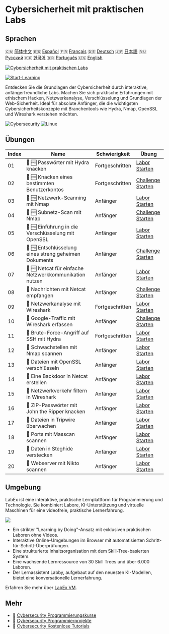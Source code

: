 # Cybersicherheit mit praktischen Labs

## Sprachen

🇨🇳 [简体中文](README_zh.md) 🇪🇸 [Español](README_es.md) 🇫🇷 [Français](README_fr.md) 🇩🇪 [Deutsch](README_de.md) 🇯🇵 [日本語](README_ja.md) 🇷🇺 [Русский](README_ru.md) 🇰🇷 [한국어](README_ko.md) 🇧🇷 [Português](README_pt.md) 🇺🇸 [English](README.md) 

[![Cybersicherheit mit praktischen Labs](https://cover-creator.labex.io/cybersecurity-labs-for-beginners.png?lang=de)](https://labex.io/de/courses/cybersecurity-labs-for-beginners)

[![Start-Learning](https://img.shields.io/badge/Start-Learning-whitesmoke?style=for-the-badge)](https://labex.io/de/courses/cybersecurity-labs-for-beginners)

Entdecken Sie die Grundlagen der Cybersicherheit durch interaktive, anfängerfreundliche Labs. Machen Sie sich praktische Erfahrungen mit ethischem Hacken, Netzwerkanalyse, Verschlüsselung und Grundlagen der Web-Sicherheit. Ideal für absolute Anfänger, die die wichtigsten Cybersicherheitskonzepte mit Branchentools wie Hydra, Nmap, OpenSSL und Wireshark verstehen möchten.

![Cybersecurity](https://img.shields.io/badge/Cybersecurity-whitesmoke?style=for-the-badge&logo=cybersecurity)
![Linux](https://img.shields.io/badge/Linux-whitesmoke?style=for-the-badge&logo=linux)


## Übungen

|   Index | Name                                                   | Schwierigkeit   | Übung                                                                                                                                |
|---------|--------------------------------------------------------|-----------------|--------------------------------------------------------------------------------------------------------------------------------------|
|      01 | 📖 🆓 Passwörter mit Hydra knacken                     | Fortgeschritten | <a target='_blank' href='https://labex.io/de/tutorials/linux-using-hydra-to-crack-passwords-415960'>Labor Starten</a>                |
|      02 | 🎯 🆓 Knacken eines bestimmten Benutzerkontos          | Fortgeschritten | <a target='_blank' href='https://labex.io/de/tutorials/linux-cracking-a-specific-user-account-415951'>Challenge Starten</a>          |
|      03 | 📖 🆓 Netzwerk-Scanning mit Nmap                       | Anfänger        | <a target='_blank' href='https://labex.io/de/tutorials/nmap-network-scanning-with-nmap-415959'>Labor Starten</a>                     |
|      04 | 🎯 🆓 Subnetz-Scan mit Nmap                            | Anfänger        | <a target='_blank' href='https://labex.io/de/tutorials/nmap-scanning-subnet-with-nmap-415954'>Challenge Starten</a>                  |
|      05 | 📖 🆓 Einführung in die Verschlüsselung mit OpenSSL    | Anfänger        | <a target='_blank' href='https://labex.io/de/tutorials/linux-introduction-to-encryption-with-openssl-415957'>Labor Starten</a>       |
|      06 | 🎯 🆓 Entschlüsselung eines streng geheimen Dokuments  | Anfänger        | <a target='_blank' href='https://labex.io/de/tutorials/linux-decrypting-top-secret-document-415952'>Challenge Starten</a>            |
|      07 | 📖 🆓 Netcat für einfache Netzwerkkommunikation nutzen | Anfänger        | <a target='_blank' href='https://labex.io/de/tutorials/linux-using-netcat-for-simple-network-communication-415961'>Labor Starten</a> |
|      08 | 🎯  Nachrichten mit Netcat empfangen                   | Anfänger        | <a target='_blank' href='https://labex.io/de/tutorials/linux-receive-messages-using-netcat-415953'>Challenge Starten</a>             |
|      09 | 📖  Netzwerkanalyse mit Wireshark                      | Fortgeschritten | <a target='_blank' href='https://labex.io/de/tutorials/wireshark-network-analysis-with-wireshark-415958'>Labor Starten</a>           |
|      10 | 🎯  Google-Traffic mit Wireshark erfassen              | Anfänger        | <a target='_blank' href='https://labex.io/de/tutorials/wireshark-capture-google-traffic-with-wireshark-415948'>Challenge Starten</a> |
|      11 | 📖  Brute-Force-Angriff auf SSH mit Hydra              | Fortgeschritten | <a target='_blank' href='https://labex.io/de/tutorials/hydra-brute-force-ssh-in-hydra-549926'>Labor Starten</a>                      |
|      12 | 📖  Schwachstellen mit Nmap scannen                    | Anfänger        | <a target='_blank' href='https://labex.io/de/tutorials/nmap-scan-vulnerabilities-in-nmap-549947'>Labor Starten</a>                   |
|      13 | 📖  Dateien mit OpenSSL verschlüsseln                  | Anfänger        | <a target='_blank' href='https://labex.io/de/tutorials/linux-encrypt-files-in-openssl-549935'>Labor Starten</a>                      |
|      14 | 📖  Eine Backdoor in Netcat erstellen                  | Anfänger        | <a target='_blank' href='https://labex.io/de/tutorials/linux-build-a-backdoor-in-netcat-549927'>Labor Starten</a>                    |
|      15 | 📖  Netzwerkverkehr filtern in Wireshark               | Anfänger        | <a target='_blank' href='https://labex.io/de/tutorials/wireshark-filter-traffic-in-wireshark-549939'>Labor Starten</a>               |
|      16 | 📖  ZIP-Passwörter mit John the Ripper knacken         | Anfänger        | <a target='_blank' href='https://labex.io/de/tutorials/hydra-crack-zip-passwords-in-john-the-ripper-549930'>Labor Starten</a>        |
|      17 | 📖  Dateien in Tripwire überwachen                     | Anfänger        | <a target='_blank' href='https://labex.io/de/tutorials/linux-monitor-files-in-tripwire-549943'>Labor Starten</a>                     |
|      18 | 📖  Ports mit Masscan scannen                          | Anfänger        | <a target='_blank' href='https://labex.io/de/tutorials/nmap-scan-ports-with-masscan-549946'>Labor Starten</a>                        |
|      19 | 📖  Daten in Steghide verstecken                       | Anfänger        | <a target='_blank' href='https://labex.io/de/tutorials/linux-hide-data-in-steghide-549941'>Labor Starten</a>                         |
|      20 | 📖  Webserver mit Nikto scannen                        | Anfänger        | <a target='_blank' href='https://labex.io/de/tutorials/nmap-scan-web-servers-in-nikto-549948'>Labor Starten</a>                      |

## Umgebung

LabEx ist eine interaktive, praktische Lernplattform für Programmierung und Technologie. Sie kombiniert Labore, KI-Unterstützung und virtuelle Maschinen für eine videofreie, praktische Lernerfahrung.

![](https://tutorial-screenshot.getvm.io/images/vm-1725247253.png)

- Ein strikter "Learning by Doing"-Ansatz mit exklusiven praktischen Laboren ohne Videos.
- Interaktive Online-Umgebungen im Browser mit automatisierten Schritt-für-Schritt-Überprüfungen.
- Eine strukturierte Inhaltsorganisation mit dem Skill-Tree-basierten System.
- Eine wachsende Lernressource von 30 Skill Trees und über 6.000 Laboren.
- Der Lernassistent Labby, aufgebaut auf den neuesten KI-Modellen, bietet eine konversationelle Lernerfahrung.

Erfahren Sie mehr über [LabEx VM](https://support.labex.io/using-labex/virtual-machine).

## Mehr

- 🔗 [Cybersecurity Programmierungskurse](https://github.com/labex-labs/awesome-programming-courses)
- 🔗 [Cybersecurity Programmierprojekte](https://github.com/labex-labs/awesome-programming-projects)
- 🔗 [Cybersecurity Kostenlose Tutorials](https://github.com/labex-labs/cybersecurity-free-tutorials)

